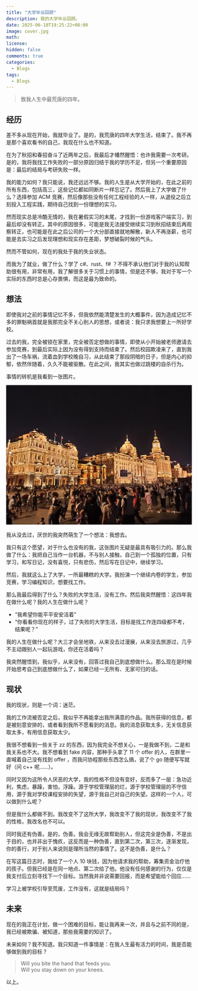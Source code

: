 ```yaml
---
title: "大学毕业回顾"
description: 我的大学毕业回顾。
date: 2025-06-10T19:25:22+08:00
image: cover.jpg
math:
license:
hidden: false
comments: true
categories:
  - Blogs
tags:
  - Blogs
---
```


> 致我人生中最荒唐的四年。

## 经历

差不多从现在开始，我就毕业了。是的，我荒唐的四年大学生活，结束了。我不再是那个喜欢看书的自己，我现在什么也不知道。

在为了秋招和春招奋斗了近两年之后，我最后才幡然醒悟：也许我需要一次考研。是的，我将我找工作失败的一部分原因归结于我的学历不足，但另一个重要原因是：最后的结局与考研失败一样。

我的能力如何？我只能说，我还远远不够。我的人生是从大学开始的，在此之前的所有东西，包括高三，这些记忆都如同断片一样忘记了。然后我上了大学做了什么？选择参加 ACM 竞赛，然后像那些没有任何工程经验的人一样，从退役之后立刻投入工程实践，期待自己找到一份理想的实习。

然而现实总是冷酷无情的，我在暑假实习的末尾，才找到一份游戏客户端实习，到最后却没有转正。其中的原因很多，可能是我无法接受继续实习到秋招结束后再观察转正，也可能是在此之后公司的一个大分部直接就地解散，新人不再涨薪，也可能是去实习之后发现理想和现实存在差距，梦想破裂时候的气头。

然而不管如何，现在的我处于我的失业状态。

而我为了就业，做了什么？学了 c#、rust、f# ？不得不承认他们对于我的认知帮助很有用，非常有用，我了解很多关于习惯上的事情，但是还不够，我对于写一个实际的东西时总是心存畏惧，而这是最为致命的。

## 想法

即使我对之前的事情记忆不多，但我依然能清楚发生的大概事件，因为造成记忆不多的罪魁祸首就是我那完全不关心别人的思想，或者说：我只求我想要上一所好学校。

过去的我，完全被锁在家里，完全被否定想做的事情，即使从小开始被老师邀请去参加竞赛，到最后实际上因为没有得到支持而结束了。然后校园欺凌来了，直到我出了一场车祸，流着血到学校晚自习，从此结束了那段阴暗的日子，但是内心的抑郁，依然伴随着，久久不能被驱散。在此之间，我其实也做过跳楼的自杀行为。

事情的转机是我看到一张图片。

![群友的图片](e0cd3febf1aecfdb93f0a702cd4ac92e_720.jpg)

我从没去过，厌世的我突然萌生了一个想法：我想去。

我只有这个愿望，对于什么也没有的我，这张图片无疑是最具有吸引力的。那么我做了什么：我把自己当作一台机器，不与别人接触，自己到一个孤独的位置，只有学习，和写日记，没有喜悦，只有悲伤，然后写在日记中，继续学习。

然后，我就这么上了大学，一所最糟糕的大学。我扮演一个继续内卷的学生，参加竞赛，学习编程知识，想要找工作。

那么我最后得到了什么？失败的大学生活，没有工作。然后我突然醒悟：这四年我在做什么呢？我的人生在做什么呢？

- “我希望你能平平安安活着”
- “你看看你现在的样子，过了失败的大学生活，目标是找工作连四级都不考，结果呢？”

我的人生在做什么呢？大三才会坐地铁，从来没去过漫展，从来没去旅游过，几乎不主动跟别人一起玩游戏，你还在活着吗？

我突然醒悟到，我似乎，从来没有，回答过我自己到底想做什么。那么现在是时候开始思考自己到底想做什么了，如果已经一无所有、无家可归的话。

## 现状

我的现状，则是一个词：迷茫。

我的工作流被否定之后，我似乎不再能拿出我所满意的作品。我所获得的信息，都是被刻意安排的，或者看到我所不愿看到的消息。我的消息获取太多，无关信息获取太多，有用信息获取太少。

我很不想看到一些关于 zz 的东西，因为我完全不想关心，一是我做不到，二是和我关系也不大。我不想看到 fake 内容，那种手头拿了 11 个 offer 的人，在群里一直喊着自己没有找到 offer ，而我问协程那些东西怎么搞，说了个 go 随便写写就好（问 c++ 呢……）。

同时又因为这所令人厌恶的大学，我的性格不但没有变好，反而多了一层：急功近利，焦虑，暴躁，害怕，浮躁。源于学校管理层的烂，源于学校管理层的不守信用，源于我对学校课程安排的失望，源于我自己对自己的失望。这样的一个人，可以做到什么呢？

但是我什么都做不到。我改变不了这所大学，我改变不了我的现状，我改变不了我的性格，我改名也不可以。

同时我还有伪善。是的，伪善。我会无缘无故帮助别人，但这完全是伪善，不是出于目的，也并非出于愧疚，这反而是一种伪善，直到第二次，第三次，逐渐发现，你的善行，对于别人来说则是理所当然的事情了。这不是伪善，是什么？

在写这篇日志时，我给了一个人 10 块钱，因为他请求我的帮助，筹集资金治疗他的孩子。但我已经是在同一地点、第二次给了他。他没有任何感谢的行为，仅仅是我支付后立刻寻找下一个目标。当然我并非说需要回报，而是希望能给个回应……

学习上被学校引导至荒废，工作没有，这就是结局吗？

## 未来

现在的我正在计划，做一个困难的目标，能让我再来一次，并且与之前不同的是，我已经被欺骗、被知道，那些我需要的知识了。

未来如何？我不知道。我只知道一件事情是：在我人生最有活力的时间，我是否能够做到我的目标？

> Will you bite the hand that feeds you. \
> Will you stay down on your knees.

以上。
